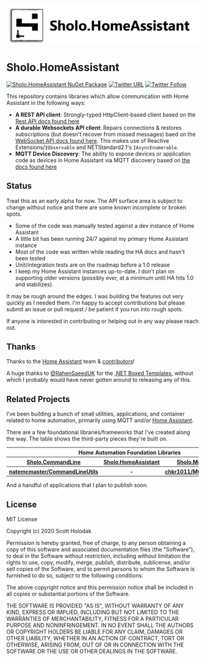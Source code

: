 ![Banner](Images/Banner.png)

# Sholo.HomeAssistant

[![Sholo.HomeAssistant NuGet Package](https://img.shields.io/nuget/v/Sholo.HomeAssistant.svg)](https://www.nuget.org/packages/Sholo.Utils/)
[![Twitter URL](https://img.shields.io/twitter/url/http/shields.io.svg?style=social)](https://twitter.com/scottt732)
[![Twitter Follow](https://img.shields.io/twitter/follow/scottt732.svg?style=social&label=Follow)](https://twitter.com/scottt732)

This repository contains libraries which allow communication with Home Assistant in the following ways:

- **A REST API client**: Strongly-typed HttpClient-based client based on the [Rest API docs found here](https://developers.home-assistant.io/docs/api/rest/)
- **A durable Websockets API client**: Repairs connections & restores subscriptions (but doesn't recover from missed messages) baed on the [WebSocket API docs found here](https://developers.home-assistant.io/docs/api/websocket).  This makes use of Reactive Extensions/`IObservable` and NETStandard2.1's `IAsyncEnumerable`.
- **MQTT Device Discovery**: The ability to expose devices or application code as devices in Home Assistant via MQTT discovery based on [the docs found here](https://www.home-assistant.io/docs/mqtt/discovery/)

## Status

Treat this as an early alpha for now.  The API surface area is subject to change without notice and there are
some known incomplete or broken spots.

- Some of the code was manually tested against a dev instance of Home Assistant
- A little bit has been running 24/7 against my primary Home Assistant instance
- Most of the code was written while reading the HA docs and hasn't been tested
- Unit/integration tests are on the roadmap before a 1.0 release
- I keep my Home Assistant instances up-to-date.  I don't plan on supporting 
  older versions (possibly ever, at a minimum until HA hits 1.0 and stabilizes).

It may be rough around the edges. I was building the features out very quickly as I needed them.  I'm happy to accept
contributions but please submit an issue or pull request / be patient if you run into rough spots.

If anyone is interested in contributing or helping out in any way please reach out.

## Thanks

Thanks to the [Home Assistant](https://www.home-assistant.io/) team & [contributors](https://github.com/home-assistant/core/graphs/contributors)!

A huge thanks to [@RahenSaeedUK](https://twitter.com/RehanSaeedUK) for the [.NET Boxed Templates](https://github.com/Dotnet-Boxed/Templates), without which I probably
would have never gotten around to releasing any of this.

## Related Projects

I've been building a bunch of small utilities, applications, and container related to home automation,
primarily using MQTT and/or [Home Assistant](https://www.home-assistant.io/).

There are a few foundational libraries/frameworks that I've created along the way.  The table shows the third-party pieces
they're built on.

<table width="100%">
    <tr>
        <th colspan="4">Home Automation Foundation Libraries</th>
    </tr>
    <tr>
        <th width="25%"><a href="https://github.com/scottt732/Sholo.CommandLine">Sholo.CommandLine</a></td>
        <th width="25%"><a href="https://github.com/scottt732/Sholo.HomeAssistant">Sholo.HomeAssistant</a></td>
        <th width="25%"><a href="https://github.com/scottt732/Sholo.Mqtt">Sholo.Mqtt</a></td>
        <th width="25%"><a href="https://github.com/scottt732/Sholo.Utils">Sholo.Utils</a></td>
    </tr>
    <tr>
        <th width="25%"><a href="https://github.com/natemcmaster/CommandLineUtils">natemcmaster/CommandLineUtils</a></td>
        <th width="25%">-</td>
        <th width="25%"><a href="https://github.com/chkr1011/MQTTnet">chkr1011/MQTTnet</a></td>
        <th width="25%">-</td>
    </tr>
</table>

And a handful of applications that I plan to publish soon.

## License

MIT License

Copyright (c) 2020 Scott Holodak

Permission is hereby granted, free of charge, to any person obtaining a copy
of this software and associated documentation files (the "Software"), to deal
in the Software without restriction, including without limitation the rights
to use, copy, modify, merge, publish, distribute, sublicense, and/or sell
copies of the Software, and to permit persons to whom the Software is
furnished to do so, subject to the following conditions:

The above copyright notice and this permission notice shall be included in all
copies or substantial portions of the Software.

THE SOFTWARE IS PROVIDED "AS IS", WITHOUT WARRANTY OF ANY KIND, EXPRESS OR
IMPLIED, INCLUDING BUT NOT LIMITED TO THE WARRANTIES OF MERCHANTABILITY,
FITNESS FOR A PARTICULAR PURPOSE AND NONINFRINGEMENT. IN NO EVENT SHALL THE
AUTHORS OR COPYRIGHT HOLDERS BE LIABLE FOR ANY CLAIM, DAMAGES OR OTHER
LIABILITY, WHETHER IN AN ACTION OF CONTRACT, TORT OR OTHERWISE, ARISING FROM,
OUT OF OR IN CONNECTION WITH THE SOFTWARE OR THE USE OR OTHER DEALINGS IN THE
SOFTWARE.
